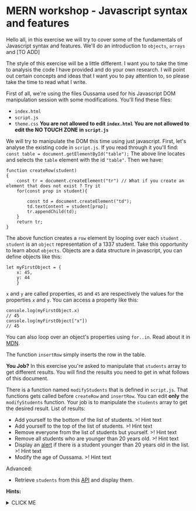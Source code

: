 # MERN workshop - Javascript syntax and features

Hello all, in this exercise we will try to cover some of the fundamentals of Javascript syntax and features. We'll do an introduction to `objects`, `arrays` and [TO ADD]

The style of this exercise will be a little different. I want you to take the time to analysis the code I have provided and do your own research. I will point out certain concepts and ideas that I want you to pay attention to, so please take the time to read what I write.

First of all, we're using the files Oussama used for his Javascript DOM manipulation session with some modifications. You'll find these files:
* `index.html`
* `script.js`
* `theme.css`
**You are not allowed to edit `index.html`**
**You are not allowed to edit the NO TOUCH ZONE in `script.js`**

We will try to manipulate the DOM this time using just javascript.
First, let's analyse the existing code in `script.js`.
If you read through it you'll find:
`const table = document.getElementById("table");`
The above line locates and selects the `table` element with the id `"table"`.
Then we have:
```
function createRow(student)
{
    const tr = document.createElement("tr") // What if you create an element that does not exist ? Try it
    for(const prop in student){

        const td = document.createElement("td");
        td.textContent = student[prop];
        tr.appendChild(td);
    }
    return tr;
}
```
The above function creates a `row` element by looping over each `student` . `student` is an `object` representation of a 1337 student.
Take this opportunity to learn about `objects`. Objects are a data structure in javascript, you can define objects like this:
```
let myFirstObject = {
	x: 45,
	y: 44
	}
```
`x` and `y` are called properties,  `45` and  `45` are respectively the values for the properties `x` and `y`.
You can access a property like this:
```
console.log(myFirstObject.x)
// 45
console.log(myFirstObject["x"])
// 45
```
You can also loop over an object's properties using `for..in`. Read about it in [MDN](https://developer.mozilla.org/en-US/docs/Web/JavaScript/Reference/Statements/for...in).

The function `insertRow` simply inserts the row in the table.

**You Job?**
In this exercise you're asked to manipulate that `students` array to get different results. You will find the results you need to get in what follows of this document.

There is a function named `modifyStudents` that is defined in `script.js`. That functions gets called before `createRow` and `insertRow`. You can edit **only** the `modifyStudents` function.
Your job is to manipulate the `students` array to get the desired result.
List of results:

 - Add yourself to the bottom of the list of students. >! Hint text
 - Add yourself to the top of the list of students. >! Hint text
 - Remove everyone from the list of students but yourself. >! Hint text
 - Remove all students who are younger than 20 years old. >! Hint text
 - Display an [alert](https://www.w3schools.com/jsref/met_win_alert.asp) if there is a student younger than 20 years old in the list. >! Hint text
 - Modify the age of Oussama. >! Hint text
 
 Advanced:
 
 - Retrieve `students` from this [API](https://mern-1337.herokuapp.com/) and display them.

**Hints:**

<details><summary>CLICK ME</summary>
<p>

#### We can hide anything, even code!

    ```ruby
      puts "Hello World"
    ```

</p>
</details>

